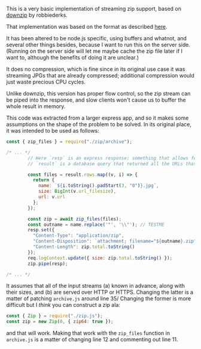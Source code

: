 This is a very basic implementation of streaming zip support, based on [downzip](https://github.com/robbederks/downzip) by robbiederks.

That implementation was based on the format as described [here](https://pkware.cachefly.net/webdocs/casestudies/APPNOTE.TXT).

It has been altered to be node.js specific, using buffers and whatnot, and several other things besides, because I want to run this on the server side.
(Running on the server side will let me maybe cache the zip file later if I want to, although the benefits of doing it are unclear.)

It does no compression, which is fine since in its original use case it was streaming JPGs that are already compressed; additional compression would just waste precious CPU cycles.

Unlike downzip, this version has proper flow control, so the zip stream can be piped into the response, and slow clients won't cause us to buffer the whole result in memory.

This code was extracted from a larger express app, and so it makes some assumptions on the shape of the problem to be solved.
In its original place, it was intended to be used as follows:

```javascript
const { zip_files } = require("./zip/archive");

/* ... */
        // Here `resp` is an express response; something that allows for a node.js pipe.
        // `result` is a database query that returned all the URLs that I was going to

        const files = result.rows.map((v, i) => {
          return {
            name: `${i.toString().padStart(3, "0")}.jpg`,
            size: BigInt(v.url_filesize),
            url: v.url
          };
        });

        const zip = await zip_files(files);
        const outname = name.replace('"', '\\"'); // TESTME
        resp.set({
          "Content-Type": "application/zip",
          "Content-Disposition": `attachment; filename="${outname}.zip"`,
          "Content-Length": zip.total.toString()
        });
        req.logContext.update({ size: zip.total.toString() });
        zip.pipe(resp);

/* ... */
```

It assumes that all of the input streams (a) known in advance, along with their sizes, and (b) are served over HTTP or HTTPS.
Changing the latter is a matter of patching `archive.js` around line 35/
Changing the former is more difficult but I *think* you can construct a zip ala:

```javascript
const { Zip } = require("./zip.js");
const zip = new Zip(0, { zip64: true });
```

and that will work.
Making that work with the `zip_files` function in `archive.js` is a matter of changing line 12 and commenting out line 11.
